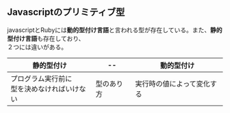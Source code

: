 ## Javascriptのプリミティブ型
javascriptとRubyには**動的型付け言語**と言われる型が存在している。また、**静的型付け言語**も存在しており、  
２つには違いがある。  

| 静的型付け | -- | 動的型付け |  
| -- | -- | -- |
| プログラム実行前に<br>型を決めなければいけない | 型のあり方 | 実行時の値によって変化する |



